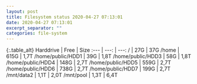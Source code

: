 ```yaml
---
layout: post
title: Filesystem status 2020-04-27 07:13:01
date: 2020-04-27 07:13:01
excerpt_separator: ""
categories: file-system
---
```

{:.table_alt}
Harddrive | Free | Size
:--- | ---: | ---:
/ | 27G | 37G
/home | 615G | 1,7T
/home/public/HDD1 | 39G | 1,8T
/home/public/HDD3 | 58G | 1,8T
/home/public/HDD4 | 148G | 2,7T
/home/public/HDD5 | 559G | 2,7T
/home/public/HDD6 | 738G | 2,7T
/home/public/HDD7 | 199G | 2,7T
/mnt/data2 | 1,1T | 2,0T
/mnt/pool | 1,3T | 6,4T
